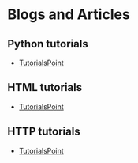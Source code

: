 # Blogs and Articles

## Python tutorials
- [TutorialsPoint](https://www.tutorialspoint.com/python3/)

## HTML tutorials
- [TutorialsPoint](https://www.tutorialspoint.com/html/)

## HTTP tutorials
- [TutorialsPoint](https://www.tutorialspoint.com/http/)
